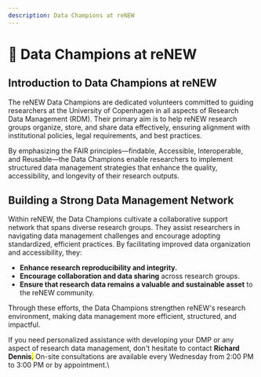 ```yaml
---
description: Data Champions at reNEW
---
```


# 🔵 Data Champions at reNEW

## Introduction to Data Champions at reNEW

The reNEW Data Champions are dedicated volunteers committed to guiding researchers at the University of Copenhagen in all aspects of Research Data Management (RDM). Their primary aim is to help reNEW research groups organize, store, and share data effectively, ensuring alignment with institutional policies, legal requirements, and best practices.

By emphasizing the FAIR principles—findable, Accessible, Interoperable, and Reusable—the Data Champions enable researchers to implement structured data management strategies that enhance the quality, accessibility, and longevity of their research outputs.

## Building a Strong Data Management Network

Within reNEW, the Data Champions cultivate a collaborative support network that spans diverse research groups. They assist researchers in navigating data management challenges and encourage adopting standardized, efficient practices. By facilitating improved data organization and accessibility, they:

* **Enhance research reproducibility and integrity.**
* **Encourage collaboration and data sharing** across research groups.
* **Ensure that research data remains a valuable and sustainable asset** to the reNEW community.

Through these efforts, the Data Champions strengthen reNEW's research environment, making data management more efficient, structured, and impactful.

If you need personalized assistance with developing your DMP or any aspect of research data management, don't hesitate to contact **Richard Dennis**<mark style="color:$primary;">.</mark> On-site consultations are available every Wednesday from 2:00 PM to 3:00 PM or by appointment.\
